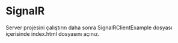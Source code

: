 # SignalR

Server projesini çalıştırın daha sonra SignalRClientExample dosyası içerisinde index.html dosyasını açınız.
